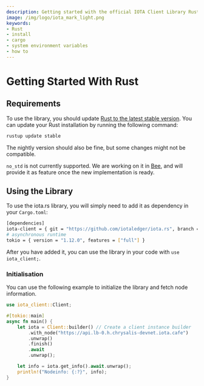 ```yaml
---
description: Getting started with the official IOTA Client Library Rust library.
image: /img/logo/iota_mark_light.png
keywords:
- Rust
- install
- cargo
- system environment variables
- how to
---
```

# Getting Started With Rust

## Requirements

To use the library, you should update [Rust to the latest stable version](https://github.com/rust-lang/rustup.rs#keeping-rust-up-to-date).
You can update your Rust installation by running the following command:

```bash
rustup update stable
```

The nightly version should also be fine, but some changes might not be compatible.

`no_std` is not currently supported.  We are working on it in [Bee](https://github.com/iotaledger/bee), and will provide 
it as feature once the new implementation is ready.

## Using the Library

To use the iota.rs library, you will simply need to add it as dependency in your `Cargo.toml`:

```bash
[dependencies]
iota-client = { git = "https://github.com/iotaledger/iota.rs", branch = "production" }
# asynchronous runtime
tokio = { version = "1.12.0", features = ["full"] }
```

After you have added it, you can use the library in your code with `use iota_client;`.

### Initialisation

You can use the following example to initialize the library and fetch node information.

```rust
use iota_client::Client;

#[tokio::main]
async fn main() {
    let iota = Client::builder() // Create a client instance builder
        .with_node("https://api.lb-0.h.chrysalis-devnet.iota.cafe")
        .unwrap()
        .finish()
        .await
        .unwrap();

    let info = iota.get_info().await.unwrap();
    println!("Nodeinfo: {:?}", info);
}
```

